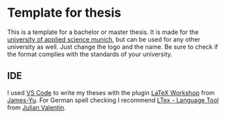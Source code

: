 # Template for thesis
This is a template for a bachelor or master thesis. It is made for the [university of applied science munich](https://www.hm.edu/), but can be used for any other university as well. Just change the logo and the name. Be sure to check if the format complies with the standards of your university.

## IDE
I used [VS Code](https://code.visualstudio.com/) to write my theses with the plugin [LaTeX Workshop](https://marketplace.visualstudio.com/items?itemName=James-Yu.latex-workshop) from [James-Yu](https://github.com/James-Yu).
For German spell checking I recommend [LTex - Language Tool](https://marketplace.visualstudio.com/items?itemName=valentjn.vscode-ltex) from [Julian Valentin](https://github.com/valentjn).
